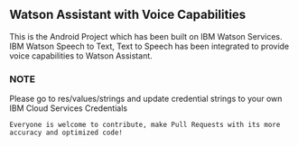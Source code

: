 ## Watson Assistant with Voice Capabilities

This is the Android Project which has been built on IBM Watson Services. IBM Watson Speech to Text, Text to Speech has been integrated to provide voice capabilities to Watson Assistant.

### NOTE
Please go to res/values/strings and update credential strings to your own IBM Cloud Services Credentials

`Everyone is welcome to contribute, make Pull Requests with its more accuracy and optimized code!`
